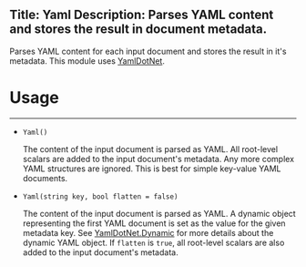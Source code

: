 Title: Yaml
Description: Parses YAML content and stores the result in document metadata.
---
Parses YAML content for each input document and stores the result in it's metadata. This module uses [YamlDotNet](http://aaubry.net/pages/yamldotnet.html).

# Usage
---
  - `Yaml()`
  
    The content of the input document is parsed as YAML. All root-level scalars are added to the input document's metadata. Any more complex YAML structures are ignored. This is best for simple key-value YAML documents.
	
  - `Yaml(string key, bool flatten = false)`
  
    The content of the input document is parsed as YAML. A dynamic object representing the first YAML document is set as the value for the given metadata key. See [YamlDotNet.Dynamic](https://github.com/aaubry/YamlDotNet.Dynamic) for more details about the dynamic YAML object. If `flatten` is `true`, all root-level scalars are also added to the input document's metadata.
